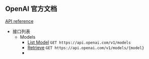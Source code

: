 
## OpenAI 官方文档
[API reference](https://platform.openai.com/docs/api-reference/introduction)
- 接口列表
  - Models
    - [List Model](https://platform.openai.com/docs/api-reference/models/list)
      `GET https://api.openai.com/v1/models`
    - [Retrieve](https://platform.openai.com/docs/api-reference/models/retrieve)
      `GET https://api.openai.com/v1/models/{model}`
    - 


